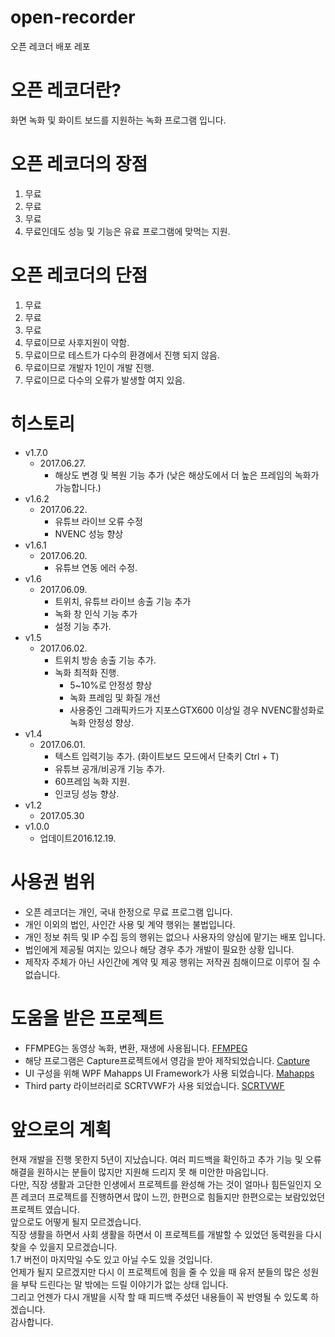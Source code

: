 # open-recorder
오픈 레코더 배포 레포

# 오픈 레코더란?
화면 녹화 및 화이트 보드를 지원하는 녹화 프로그램 입니다.

# 오픈 레코더의 장점
1. 무료
2. 무료
3. 무료
4. 무료인데도 성능 및 기능은 유료 프로그램에 맞먹는 지원.

# 오픈 레코더의 단점
1. 무료
2. 무료
3. 무료
4. 무료이므로 사후지원이 약함.
5. 무료이므로 테스트가 다수의 환경에서 진행 되지 않음.
6. 무료이므로 개발자 1인이 개발 진행.
7. 무료이므로 다수의 오류가 발생할 여지 있음.

# 히스토리
* v1.7.0
  * 2017.06.27.
    * 해상도 변경 및 복원 기능 추가 (낮은 해상도에서 더 높은 프레임의 녹화가 가능합니다.)
* v1.6.2
  * 2017.06.22.
    * 유튜브 라이브 오류 수정
    * NVENC 성능 향상
* v1.6.1
  * 2017.06.20.
    * 유튜브 연동 에러 수정.
* v1.6
  * 2017.06.09.
    * 트위치, 유튜브 라이브 송출 기능 추가
    * 녹화 창 인식 기능 추가
    * 설정 기능 추가.
* v1.5
  * 2017.06.02.
    * 트위치 방송 송출 기능 추가.
    * 녹화 최적화 진행.
      * 5~10%로 안정성 향상
      * 녹화 프레임 및 화질 개선
      * 사용중인 그래픽카드가 지포스GTX600 이상일 경우 NVENC활성화로 녹화 안정성 향상.
* v1.4
  * 2017.06.01.
    * 텍스트 입력기능 추가. (화이트보드 모드에서 단축키 Ctrl + T)
    * 유튜브 공개/비공개 기능 추가.
    * 60프레임 녹화 지원.
    * 인코딩 성능 향상.
* v1.2
  * 2017.05.30
* v1.0.0
  * 업데이트2016.12.19. 

# 사용권 범위
* 오픈 레코더는 개인, 국내 한정으로 무료 프로그램 입니다.
* 개인 이외의 법인, 사인간 사용 및 계약 행위는 불법입니다.
* 개인 정보 취득 및 IP 수집 등의 행위는 없으나 사용자의 양심에 맡기는 배포 입니다.
* 법인에게 제공될 여지는 있으나 해당 경우 추가 개발이 필요한 상황 입니다.
* 제작자 주체가 아닌 사인간에 계약 및 제공 행위는 저작권 침해이므로 이루어 질 수 없습니다.

# 도움을 받은 프로젝트
* FFMPEG는 동영상 녹화, 변환, 재생에 사용됩니다. [FFMPEG](https://www.ffmpeg.org)
* 해당 프로그램은 Capture프로젝트에서 영감을 받아 제작되었습니다. [Capture](https://mathewsachin.github.io/Captura)
* UI 구성을 위해 WPF Mahapps UI Framework가 사용 되었습니다. [Mahapps](https://mahapps.com)
* Third party 라이브러리로 SCRTVWF가 사용 되었습니다. [SCRTVWF](https://github.com/rdp/screen-capture-recorder-to-video-windows-free)

# 앞으로의 계획
현재 개발을 진행 못한지 5년이 지났습니다. 여러 피드백을 확인하고 추가 기능 및 오류 해결을 원하시는 분들이 많지만 지원해 드리지 못 해 미안한 마음입니다.  
다만, 직장 생활과 고단한 인생에서 프로젝트를 완성해 가는 것이 얼마나 힘든일인지 오픈 레코더 프로젝트를 진행하면서 많이 느낀, 한편으로 힘들지만 한편으로는 보람있었던 프로젝트 였습니다.  
앞으로도 어떻게 될지 모르겠습니다.  
직장 생활을 하면서 사회 생활을 하면서 이 프로젝트를 개발할 수 있었던 동력원을 다시 찾을 수 있을지 모르겠습니다.  
1.7 버전이 마지막일 수도 있고 아닐 수도 있을 것입니다.  
언제가 될지 모르겠지만 다시 이 프로젝트에 힘을 줄 수 있을 때 유저 분들의 많은 성원을 부탁 드린다는 말 밖에는 드릴 이야기가 없는 상태 입니다.  
그리고 언젠가 다시 개발을 시작 할 때 피드백 주셨던 내용들이 꼭 반영될 수 있도록 하겠습니다.  
감사합니다.
